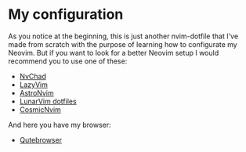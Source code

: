 # My configuration

As you notice at the beginning, this is just another nvim-dotfile that I've
made from scratch with the purpose of learning how to configurate my Neovim.
But if you want to look for a better Neovim setup I would recommend you to use
one of these:

 * [NvChad](https://nvchad.com/)
 * [LazyVim](https://www.lazyvim.org/)
 * [AstroNvim](https://astronvim.com/)
 * [LunarVim dotfiles](https://github.com/LunarVim/Neovim-from-scratch/)
 * [CosmicNvim](https://github.com/CosmicNvim/CosmicNvim)

And here you have my browser:
 * [Qutebrowser](https://qutebrowser.org/) 
